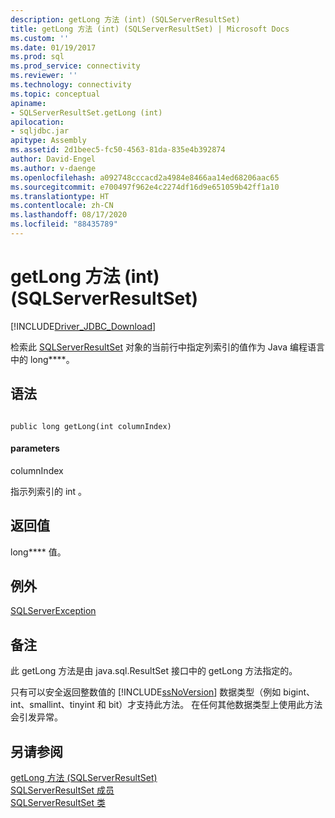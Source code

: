 ```yaml
---
description: getLong 方法 (int) (SQLServerResultSet)
title: getLong 方法 (int) (SQLServerResultSet) | Microsoft Docs
ms.custom: ''
ms.date: 01/19/2017
ms.prod: sql
ms.prod_service: connectivity
ms.reviewer: ''
ms.technology: connectivity
ms.topic: conceptual
apiname:
- SQLServerResultSet.getLong (int)
apilocation:
- sqljdbc.jar
apitype: Assembly
ms.assetid: 2d1beec5-fc50-4563-81da-835e4b392874
author: David-Engel
ms.author: v-daenge
ms.openlocfilehash: a092748cccacd2a4984e8466aa14ed68206aac65
ms.sourcegitcommit: e700497f962e4c2274df16d9e651059b42ff1a10
ms.translationtype: HT
ms.contentlocale: zh-CN
ms.lasthandoff: 08/17/2020
ms.locfileid: "88435789"
---
```

# <a name="getlong-method-int-sqlserverresultset"></a>getLong 方法 (int) (SQLServerResultSet)
[!INCLUDE[Driver_JDBC_Download](../../../includes/driver_jdbc_download.md)]

  检索此 [SQLServerResultSet](../../../connect/jdbc/reference/sqlserverresultset-class.md) 对象的当前行中指定列索引的值作为 Java 编程语言中的 long****。  
  
## <a name="syntax"></a>语法  
  
```  
  
public long getLong(int columnIndex)  
```  
  
#### <a name="parameters"></a>parameters  
 columnIndex   
  
 指示列索引的 int  。  
  
## <a name="return-value"></a>返回值  
 long**** 值。  
  
## <a name="exceptions"></a>例外  
 [SQLServerException](../../../connect/jdbc/reference/sqlserverexception-class.md)  
  
## <a name="remarks"></a>备注  
 此 getLong 方法是由 java.sql.ResultSet 接口中的 getLong 方法指定的。  
  
 只有可以安全返回整数值的 [!INCLUDE[ssNoVersion](../../../includes/ssnoversion-md.md)] 数据类型（例如 bigint、int、smallint、tinyint 和 bit）才支持此方法。 在任何其他数据类型上使用此方法会引发异常。  
  
## <a name="see-also"></a>另请参阅  
 [getLong 方法 (SQLServerResultSet)](../../../connect/jdbc/reference/getlong-method-sqlserverresultset.md)   
 [SQLServerResultSet 成员](../../../connect/jdbc/reference/sqlserverresultset-members.md)   
 [SQLServerResultSet 类](../../../connect/jdbc/reference/sqlserverresultset-class.md)  
  
  
